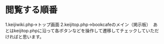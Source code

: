 # 閲覧する順番
  1.keijiwiki.php→トップ画面
  2.keijitop.php→bookcafeのメイン（掲示板）
  あとはkeijitop.phpに沿って各ボタンなどを操作して遷移してチェックしていただければと思います。
